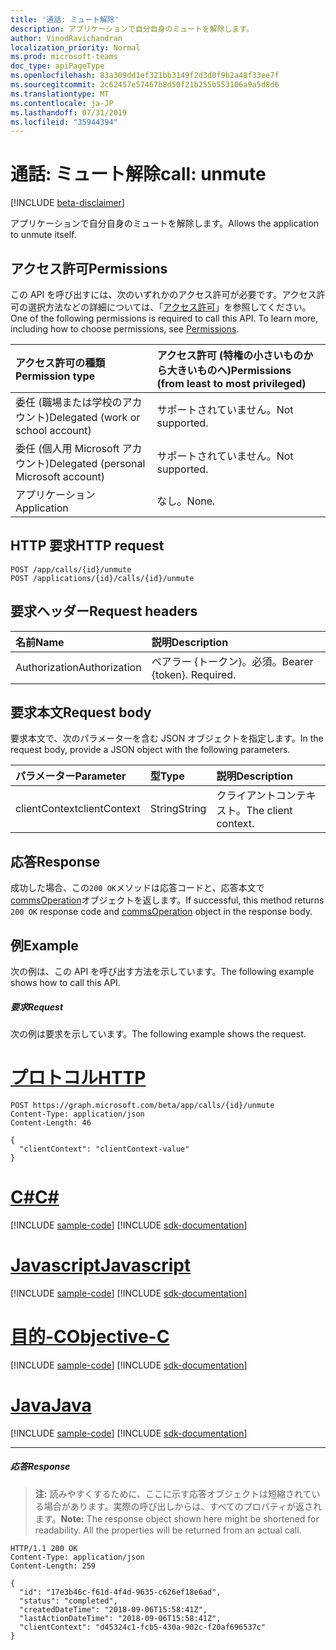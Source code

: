 ```yaml
---
title: '通話: ミュート解除'
description: アプリケーションで自分自身のミュートを解除します。
author: VinodRavichandran
localization_priority: Normal
ms.prod: microsoft-teams
doc_type: apiPageType
ms.openlocfilehash: 83a309dd1ef321bb3149f2d3d0f9b2a48f33ee7f
ms.sourcegitcommit: 2c62457e57467b8d50f21b255b553106a9a5d8d6
ms.translationtype: MT
ms.contentlocale: ja-JP
ms.lasthandoff: 07/31/2019
ms.locfileid: "35944394"
---
```

# <a name="call-unmute"></a><span data-ttu-id="e668a-103">通話: ミュート解除</span><span class="sxs-lookup"><span data-stu-id="e668a-103">call: unmute</span></span>

[!INCLUDE [beta-disclaimer](../../includes/beta-disclaimer.md)]

<span data-ttu-id="e668a-104">アプリケーションで自分自身のミュートを解除します。</span><span class="sxs-lookup"><span data-stu-id="e668a-104">Allows the application to unmute itself.</span></span>

## <a name="permissions"></a><span data-ttu-id="e668a-105">アクセス許可</span><span class="sxs-lookup"><span data-stu-id="e668a-105">Permissions</span></span>
<span data-ttu-id="e668a-p101">この API を呼び出すには、次のいずれかのアクセス許可が必要です。アクセス許可の選択方法などの詳細については、「[アクセス許可](/graph/permissions-reference)」を参照してください。</span><span class="sxs-lookup"><span data-stu-id="e668a-p101">One of the following permissions is required to call this API. To learn more, including how to choose permissions, see [Permissions](/graph/permissions-reference).</span></span>

| <span data-ttu-id="e668a-108">アクセス許可の種類</span><span class="sxs-lookup"><span data-stu-id="e668a-108">Permission type</span></span>                        | <span data-ttu-id="e668a-109">アクセス許可 (特権の小さいものから大きいものへ)</span><span class="sxs-lookup"><span data-stu-id="e668a-109">Permissions (from least to most privileged)</span></span> |
|:---------------------------------------|:--------------------------------------------|
| <span data-ttu-id="e668a-110">委任 (職場または学校のアカウント)</span><span class="sxs-lookup"><span data-stu-id="e668a-110">Delegated (work or school account)</span></span>     | <span data-ttu-id="e668a-111">サポートされていません。</span><span class="sxs-lookup"><span data-stu-id="e668a-111">Not supported.</span></span>                               |
| <span data-ttu-id="e668a-112">委任 (個人用 Microsoft アカウント)</span><span class="sxs-lookup"><span data-stu-id="e668a-112">Delegated (personal Microsoft account)</span></span> | <span data-ttu-id="e668a-113">サポートされていません。</span><span class="sxs-lookup"><span data-stu-id="e668a-113">Not supported.</span></span>                               |
| <span data-ttu-id="e668a-114">アプリケーション</span><span class="sxs-lookup"><span data-stu-id="e668a-114">Application</span></span>                            | <span data-ttu-id="e668a-115">なし。</span><span class="sxs-lookup"><span data-stu-id="e668a-115">None.</span></span>                                        |

## <a name="http-request"></a><span data-ttu-id="e668a-116">HTTP 要求</span><span class="sxs-lookup"><span data-stu-id="e668a-116">HTTP request</span></span>
<!-- { "blockType": "ignored" } -->
```http
POST /app/calls/{id}/unmute
POST /applications/{id}/calls/{id}/unmute
```

## <a name="request-headers"></a><span data-ttu-id="e668a-117">要求ヘッダー</span><span class="sxs-lookup"><span data-stu-id="e668a-117">Request headers</span></span>
| <span data-ttu-id="e668a-118">名前</span><span class="sxs-lookup"><span data-stu-id="e668a-118">Name</span></span>          | <span data-ttu-id="e668a-119">説明</span><span class="sxs-lookup"><span data-stu-id="e668a-119">Description</span></span>               |
|:--------------|:--------------------------|
| <span data-ttu-id="e668a-120">Authorization</span><span class="sxs-lookup"><span data-stu-id="e668a-120">Authorization</span></span> | <span data-ttu-id="e668a-p102">ベアラー {トークン}。必須。</span><span class="sxs-lookup"><span data-stu-id="e668a-p102">Bearer {token}. Required.</span></span> |

## <a name="request-body"></a><span data-ttu-id="e668a-123">要求本文</span><span class="sxs-lookup"><span data-stu-id="e668a-123">Request body</span></span>
<span data-ttu-id="e668a-124">要求本文で、次のパラメーターを含む JSON オブジェクトを指定します。</span><span class="sxs-lookup"><span data-stu-id="e668a-124">In the request body, provide a JSON object with the following parameters.</span></span>

| <span data-ttu-id="e668a-125">パラメーター</span><span class="sxs-lookup"><span data-stu-id="e668a-125">Parameter</span></span>      | <span data-ttu-id="e668a-126">型</span><span class="sxs-lookup"><span data-stu-id="e668a-126">Type</span></span>    |<span data-ttu-id="e668a-127">説明</span><span class="sxs-lookup"><span data-stu-id="e668a-127">Description</span></span>|
|:---------------|:--------|:----------|
|<span data-ttu-id="e668a-128">clientContext</span><span class="sxs-lookup"><span data-stu-id="e668a-128">clientContext</span></span>|<span data-ttu-id="e668a-129">String</span><span class="sxs-lookup"><span data-stu-id="e668a-129">String</span></span>|<span data-ttu-id="e668a-130">クライアントコンテキスト。</span><span class="sxs-lookup"><span data-stu-id="e668a-130">The client context.</span></span>|

## <a name="response"></a><span data-ttu-id="e668a-131">応答</span><span class="sxs-lookup"><span data-stu-id="e668a-131">Response</span></span>
<span data-ttu-id="e668a-132">成功した場合、この`200 OK`メソッドは応答コードと、応答本文で[commsOperation](../resources/commsoperation.md)オブジェクトを返します。</span><span class="sxs-lookup"><span data-stu-id="e668a-132">If successful, this method returns `200 OK` response code and [commsOperation](../resources/commsoperation.md) object in the response body.</span></span>

## <a name="example"></a><span data-ttu-id="e668a-133">例</span><span class="sxs-lookup"><span data-stu-id="e668a-133">Example</span></span>
<span data-ttu-id="e668a-134">次の例は、この API を呼び出す方法を示しています。</span><span class="sxs-lookup"><span data-stu-id="e668a-134">The following example shows how to call this API.</span></span>

##### <a name="request"></a><span data-ttu-id="e668a-135">要求</span><span class="sxs-lookup"><span data-stu-id="e668a-135">Request</span></span>
<span data-ttu-id="e668a-136">次の例は要求を示しています。</span><span class="sxs-lookup"><span data-stu-id="e668a-136">The following example shows the request.</span></span>


# <a name="httptabhttp"></a>[<span data-ttu-id="e668a-137">プロトコル</span><span class="sxs-lookup"><span data-stu-id="e668a-137">HTTP</span></span>](#tab/http)
<!-- {
  "blockType": "request",
  "name": "call-unmute"
}-->
```http
POST https://graph.microsoft.com/beta/app/calls/{id}/unmute
Content-Type: application/json
Content-Length: 46

{
  "clientContext": "clientContext-value"
}
```
# <a name="ctabcsharp"></a>[<span data-ttu-id="e668a-138">C#</span><span class="sxs-lookup"><span data-stu-id="e668a-138">C#</span></span>](#tab/csharp)
[!INCLUDE [sample-code](../includes/snippets/csharp/call-unmute-csharp-snippets.md)]
[!INCLUDE [sdk-documentation](../includes/snippets/snippets-sdk-documentation-link.md)]

# <a name="javascripttabjavascript"></a>[<span data-ttu-id="e668a-139">Javascript</span><span class="sxs-lookup"><span data-stu-id="e668a-139">Javascript</span></span>](#tab/javascript)
[!INCLUDE [sample-code](../includes/snippets/javascript/call-unmute-javascript-snippets.md)]
[!INCLUDE [sdk-documentation](../includes/snippets/snippets-sdk-documentation-link.md)]

# <a name="objective-ctabobjc"></a>[<span data-ttu-id="e668a-140">目的-C</span><span class="sxs-lookup"><span data-stu-id="e668a-140">Objective-C</span></span>](#tab/objc)
[!INCLUDE [sample-code](../includes/snippets/objc/call-unmute-objc-snippets.md)]
[!INCLUDE [sdk-documentation](../includes/snippets/snippets-sdk-documentation-link.md)]

# <a name="javatabjava"></a>[<span data-ttu-id="e668a-141">Java</span><span class="sxs-lookup"><span data-stu-id="e668a-141">Java</span></span>](#tab/java)
[!INCLUDE [sample-code](../includes/snippets/java/call-unmute-java-snippets.md)]
[!INCLUDE [sdk-documentation](../includes/snippets/snippets-sdk-documentation-link.md)]

---


##### <a name="response"></a><span data-ttu-id="e668a-142">応答</span><span class="sxs-lookup"><span data-stu-id="e668a-142">Response</span></span>

> <span data-ttu-id="e668a-p103">**注:** 読みやすくするために、ここに示す応答オブジェクトは短縮されている場合があります。実際の呼び出しからは、すべてのプロパティが返されます。</span><span class="sxs-lookup"><span data-stu-id="e668a-p103">**Note:** The response object shown here might be shortened for readability. All the properties will be returned from an actual call.</span></span>

<!-- {
  "blockType": "response",
  "truncated": true,
  "@odata.type": "microsoft.graph.commsOperation"
} -->
```http
HTTP/1.1 200 OK
Content-Type: application/json
Content-Length: 259

{
  "id": "17e3b46c-f61d-4f4d-9635-c626ef18e6ad",
  "status": "completed",
  "createdDateTime": "2018-09-06T15:58:41Z",
  "lastActionDateTime": "2018-09-06T15:58:41Z",
  "clientContext": "d45324c1-fcb5-430a-902c-f20af696537c"
}
```

<!-- uuid: 8fcb5dbc-d5aa-4681-8e31-b001d5168d79
2015-10-25 14:57:30 UTC -->
<!--
{
  "type": "#page.annotation",
  "description": "call: unmute",
  "keywords": "",
  "section": "documentation",
  "tocPath": "",
  "suppressions": [
  ]
}
-->
